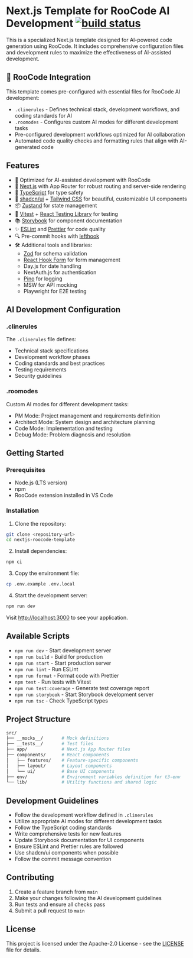 # Next.js Template for RooCode AI Development [![build status](https://github.com/jonghyo/nextjs-roocode-template/actions/workflows/ci.yml/badge.svg?branch=main)](https://github.com/jonghyo/nextjs-roocode-template/actions/workflows/ci.yml)

This is a specialized Next.js template designed for AI-powered code generation using RooCode. It includes comprehensive configuration files and development rules to maximize the effectiveness of AI-assisted development.

## 🤖 RooCode Integration

This template comes pre-configured with essential files for RooCode AI development:

- `.clinerules` - Defines technical stack, development workflows, and coding standards for AI
- `.roomodes` - Configures custom AI modes for different development tasks
- Pre-configured development workflows optimized for AI collaboration
- Automated code quality checks and formatting rules that align with AI-generated code

## Features

- 🎯 Optimized for AI-assisted development with RooCode
- 🚀 [Next.js](https://nextjs.org/) with App Router for robust routing and server-side rendering
- 💎 [TypeScript](https://www.typescriptlang.org/) for type safety
- 🎨 [shadcn/ui](https://ui.shadcn.com/) + [Tailwind CSS](https://tailwindcss.com/) for beautiful, customizable UI components
- 📦 [Zustand](https://github.com/pmndrs/zustand) for state management
- 🧪 [Vitest](https://vitest.dev/) + [React Testing Library](https://testing-library.com/docs/react-testing-library/intro/) for testing
- 📚 [Storybook](https://storybook.js.org/) for component documentation
- ✨ [ESLint](https://eslint.org/) and [Prettier](https://prettier.io/) for code quality
- 🔍 Pre-commit hooks with [lefthook](https://github.com/evilmartians/lefthook)
- 🛠️ Additional tools and libraries:
  - [Zod](https://zod.dev/) for schema validation
  - [React Hook Form](https://react-hook-form.com/) for form management
  - Day.js for date handling
  - NextAuth.js for authentication
  - [Pino](https://github.com/pinojs/pino) for logging
  - MSW for API mocking
  - Playwright for E2E testing

## AI Development Configuration

### .clinerules

The `.clinerules` file defines:

- Technical stack specifications
- Development workflow phases
- Coding standards and best practices
- Testing requirements
- Security guidelines

### .roomodes

Custom AI modes for different development tasks:

- PM Mode: Project management and requirements definition
- Architect Mode: System design and architecture planning
- Code Mode: Implementation and testing
- Debug Mode: Problem diagnosis and resolution

## Getting Started

### Prerequisites

- Node.js (LTS version)
- npm
- RooCode extension installed in VS Code

### Installation

1. Clone the repository:

```bash
git clone <repository-url>
cd nextjs-roocode-template
```

2. Install dependencies:

```bash
npm ci
```

3. Copy the environment file:

```bash
cp .env.example .env.local
```

4. Start the development server:

```bash
npm run dev
```

Visit [http://localhost:3000](http://localhost:3000) to see your application.

## Available Scripts

- `npm run dev` - Start development server
- `npm run build` - Build for production
- `npm run start` - Start production server
- `npm run lint` - Run ESLint
- `npm run format` - Format code with Prettier
- `npm test` - Run tests with Vitest
- `npm run test:coverage` - Generate test coverage report
- `npm run storybook` - Start Storybook development server
- `npm run tsc` - Check TypeScript types

## Project Structure

```bash
src/
├── __mocks__/       # Mock definitions
├── __tests__/       # Test files
├── app/             # Next.js App Router files
├── components/      # React components
│   ├── features/    # Feature-specific components
│   ├── layout/      # Layout components
│   └── ui/          # Base UI components
├── env/             # Environment variables definition for t3-env
└── lib/             # Utility functions and shared logic
```

## Development Guidelines

- Follow the development workflow defined in `.clinerules`
- Utilize appropriate AI modes for different development tasks
- Follow the TypeScript coding standards
- Write comprehensive tests for new features
- Update Storybook documentation for UI components
- Ensure ESLint and Prettier rules are followed
- Use shadcn/ui components when possible
- Follow the commit message convention

## Contributing

1. Create a feature branch from `main`
2. Make your changes following the AI development guidelines
3. Run tests and ensure all checks pass
4. Submit a pull request to `main`

## License

This project is licensed under the Apache-2.0 License - see the [LICENSE](LICENSE) file for details.
